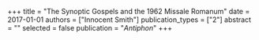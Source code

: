 +++
title = "The Synoptic Gospels and the 1962 Missale Romanum"
date = 2017-01-01
authors = ["Innocent Smith"]
publication_types = ["2"]
abstract = ""
selected = false
publication = "*Antiphon*"
+++


